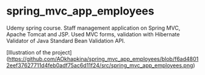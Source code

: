 # spring_mvc_app_employees
Udemy spring course. Staff management application on Spring MVC, Apache Tomcat and JSP. Used MVC forms, validation with Hibernate Validator of Java Standard Bean Validation API.

[Illustration of the project] (https://github.com/AOkhapkina/spring_mvc_app_employees/blob/f6ad48012eef37627711d4feb0adf75ac6d11f24/src/spring_mvc_app_employees.png)
